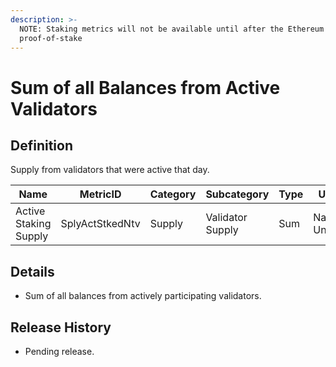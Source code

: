 ```yaml
---
description: >-
  NOTE: Staking metrics will not be available until after the Ethereum Merge to
  proof-of-stake
---
```


# Sum of all Balances from Active Validators

## Definition

Supply from validators that were active that day.

| Name                  | MetricID        | Category | Subcategory      | Type | Unit          | Interval |
| --------------------- | --------------- | -------- | ---------------- | ---- | ------------- | -------- |
| Active Staking Supply | SplyActStkedNtv | Supply   | Validator Supply | Sum  |  Native Units | 1 day    |

## Details

* Sum of all balances from actively participating validators.

## Release History

* Pending release.
